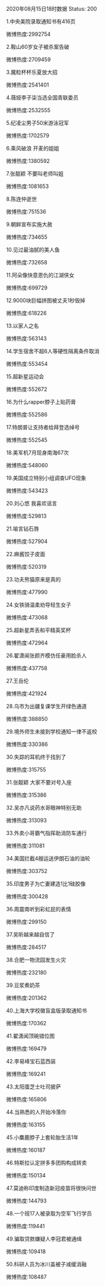 2020年08月15日18时数据
Status: 200

1.中央美院录取通知书有416页

微博热度:2992754

2.鞍山60岁女子被杀案告破

微博热度:2709459

3.魔粒杯杯乐夏放大招

微博热度:2541401

4.薇娅李子柒当选全国青联委员

微博热度:2532555

5.纪凌尘男子50米游泳冠军

微博热度:1702579

6.乘风破浪 开麦的姐姐

微博热度:1380592

7.张靓颖 不要叫老师叫姐

微博热度:1081653

8.陈连仲逝世

微博热度:751536

9.朝鲜宣布实施大赦

微博热度:734655

10.见过最油腻的美人鱼

微博热度:732658

11.阿朵像快意恩仇的江湖侠女

微博热度:699729

12.9000块巨幅拼图被丈夫1秒毁掉

微博热度:618226

13.以家人之名

微博热度:563143

14.学生宿舍不超6人等硬性隔离条件取消

微博热度:553454

15.超新星运动会

微博热度:552672

16.为什么rapper脖子上贴药膏

微博热度:552586

17.特朗普让支持者给拜登选绰号

微博热度:552545

18.美军机7月现身南海67次

微博热度:548060

19.美国成立特别小组调查UFO现象

微博热度:543423

20.刘心悠 我喜欢谣言

微博热度:529813

21.喻言钻石唇

微博热度:527904

22.麻酱饺子皮面

微博热度:520319

23.功夫熊猫原来是真的

微博热度:477990

24.女铁骑温柔劝导轻生女子

微博热度:473068

25.超新星弄丢和平精英奖杯

微博热度:472964

26.翟潇闻张颜齐模仿任豪用脸杀人

微博热度:437758

27.王岳伦

微博热度:421924

28.乌市为出疆复课学生开绿色通道

微博热度:388850

29.境外师生未接到学校通知一律不返校

微博热度:330386

30.失踪的耳机终于找到了

微博热度:315755

31.张靓颖 大家不要对号入座

微博热度:315386

32.吴亦凡说药水哥眼神特别无助

微博热度:313093

33.外卖小哥霸气指挥助消防车通行

微博热度:311081

34.美国拦截4艘运送伊朗石油的油轮

微博热度:303752

35.印度男子为亡妻建造1比1硅胶像

微博热度:300428

36.周震南听到彩虹屁的表情

微博热度:299150

37.吴昕越来越自信了

微博热度:284517

38.合肥一物流园发生火灾

微博热度:232180

39.豆浆煮奶茶

微博热度:201362

40.上海大学校徽盲盒版录取通知书

微博热度:170362

41.翟潇闻顶碗错位图

微博热度:169479

42.李易峰宝石蓝西装

微博热度:169241

43.太阳蛋芝士吐司披萨

微博热度:165806

44.当熟悉的人开始冷落你

微博热度:163155

45.小麋鹿脖子上套轮胎生活1年

微博热度:160187

46.特斯拉认定拼多多团购构成转卖

微博热度:150134

47.莫迪称印度制造新冠疫苗将很快问世

微博热度:144793

48.一个班17人被录取为空军飞行学员

微博热度:119441

49.骗取贷款嫌疑人李冠君被通缉

微博热度:109418

50.科研人员为冰川盖被子减缓消融

微博热度:108487

